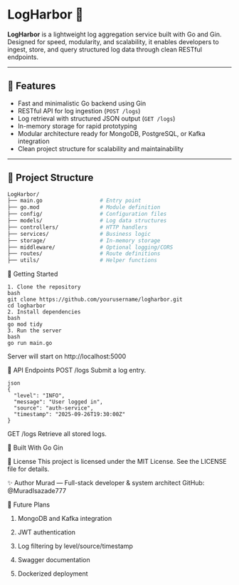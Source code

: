 # LogHarbor 🚢

**LogHarbor** is a lightweight log aggregation service built with Go and Gin. Designed for speed, modularity, and scalability, it enables developers to ingest, store, and query structured log data through clean RESTful endpoints.

---

## 🔧 Features

- Fast and minimalistic Go backend using Gin
- RESTful API for log ingestion (`POST /logs`)
- Log retrieval with structured JSON output (`GET /logs`)
- In-memory storage for rapid prototyping
- Modular architecture ready for MongoDB, PostgreSQL, or Kafka integration
- Clean project structure for scalability and maintainability

---

## 📁 Project Structure

```bash
LogHarbor/
├── main.go                  # Entry point
├── go.mod                   # Module definition
├── config/                  # Configuration files
├── models/                  # Log data structures
├── controllers/             # HTTP handlers
├── services/                # Business logic
├── storage/                 # In-memory storage
├── middleware/              # Optional logging/CORS
├── routes/                  # Route definitions
├── utils/                   # Helper functions
```

🚀 Getting Started
```
1. Clone the repository
bash
git clone https://github.com/yourusername/logharbor.git
cd logharbor
2. Install dependencies
bash
go mod tidy
3. Run the server
bash
go run main.go
```
Server will start on http://localhost:5000

📡 API Endpoints
POST /logs
Submit a log entry.
```
json
{
  "level": "INFO",
  "message": "User logged in",
  "source": "auth-service",
  "timestamp": "2025-09-26T19:30:00Z"
}
```
GET /logs
Retrieve all stored logs.

🧱 Built With
Go
Gin

📄 License
This project is licensed under the MIT License. See the LICENSE file for details.

✨ Author
Murad — Full-stack developer & system architect GitHub: @MuradIsazade777

🧠 Future Plans
1. MongoDB and Kafka integration

2. JWT authentication

3. Log filtering by level/source/timestamp

4. Swagger documentation

5. Dockerized deployment
